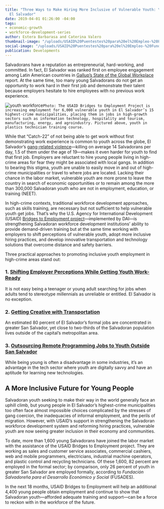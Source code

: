 ```yaml
---
title: "Three Ways to Make Hiring More Inclusive of Vulnerable Youth: \nLessons from
  El Salvador"
date: 2019-04-01 01:26:00 -04:00
tags:
- economic-growth
- workforce-development-series
author: Estera Barbarasa and Caterina Valero
thumbnail-image: "/uploads/USAID%20Puentestes%20para%20el%20Empleo-%20Fundeplast-29%20-1be9d4.jpg"
social-image: "/uploads/USAID%20Puentestes%20para%20el%20Empleo-%20Fundeplast-29%20-1be9d4.jpg"
publication: Developments
---
```


Salvadorans have a reputation as entrepreneurial, hard-working, and committed. In fact, El Salvador was ranked first on employee engagement among Latin American countries in [Gallup’s State of the Global Workplace](https://www.gallup.com/workplace/238079/state-global-workplace-2017.aspx) report. At the same time, too many young Salvadorans do not get an opportunity to work hard in their first job and demonstrate their talent because employers hesitate to hire employees with no previous work experience. 



![youth workforce](/uploads/USAID%20Puentestes%20para%20el%20Empleo-%20Fundeplast-29%20-1be9d4.jpg)`Photo: The USAID Bridges to Employment Project is increasing employment for 6,000 vulnerable youth in El Salvador’s 15 highest-crime municipalities, placing them in jobs in high-growth sectors such as information technology, hospitality and tourism, manufacturing, energy, and agroindustry. Pictured above, youth in plastics technician training course.`

While that “Catch-22” of not being able to get work without first demonstrating work experience is  common to youth across the globe, El Salvador’s [gang-related violence](https://www.npr.org/sections/goatsandsoda/2015/10/05/445382231/how-el-salvador-fell-into-a-web-of-gang-violence)—killing on average 14 Salvadorans per day, 1.5 of them under the age of 19—makes it even harder for youth to find that first job. Employers are reluctant to hire young people living in high-crime areas for fear they might be associated with local gangs. In addition to bearing this stigma, youth are unable to easily move in and out of high-crime municipalities or travel to where jobs are located. Lacking their chance in the labor market, vulnerable youth are more prone to leave the country in search of economic opportunities or to remain among the more than 300,000 Salvadoran youth who are not in employment, education, or training (NEET).

In high-crime contexts, traditional workforce development approaches, such as skills training, are necessary but not sufficient to help vulnerable youth get jobs. That’s why the U.S. Agency for International Development (USAID) [Bridges to Employment project](https://www.dai.com/our-work/projects/usaid-el-salvador-puentes-para-el-empleo-bridges-employment-project)—implemented by DAI—is strengthening Salvadoran workforce development institutions’ ability to provide demand-driven training but at the same time working with employers to shift perceptions of vulnerable youth, adopt more inclusive hiring practices, and develop innovative transportation and technology solutions that overcome distance and safety barriers.

Three practical approaches to promoting inclusive youth employment in high-crime areas stand out:

### 1. [Shifting Employer Perceptions While Getting Youth Work-Ready](/articles/in-el-salvador-shifting-employer-perceptions-while-getting-youth-work-ready)

It is not easy being a teenager or young adult searching for jobs when adults tend to stereotype millennials as unreliable or entitled. El Salvador is no exception.

### 2. [Getting Creative with Transportation](getting-creative-with-transportation-for-el-salvadors-young-job-seekers/articles/) 

An estimated 80 percent of El Salvador’s formal jobs are concentrated in greater San Salvador, yet close to two-thirds of the Salvadoran population lives outside of the capital’s metropolitan area.

### 3. [Outsourcing Remote Programming Jobs to Youth Outside San Salvador](in-el-salvador-outsourcing-remote-programming-jobs-to-youth-outside-the-capital/articles/)

While being young is often a disadvantage in some industries, it’s an advantage in the tech sector where youth are digitally savvy and have an aptitude for learning new technologies. 

## A More Inclusive Future for Young People

Salvadoran youth seeking to make their way in the world generally face an uphill climb, but young people in El Salvador’s highest-crime municipalities too often face almost impossible choices complicated by the stresses of gang coercion, the inadequacies of informal employment, and the perils of migration. However, with USAID’s support in strengthening the Salvadoran workforce development system and reforming hiring practices, vulnerable youth are now seeing greater inclusion in their economy and communities. 

To date, more than 1,600 young Salvadorans have joined the labor market with the assistance of the USAID Bridges to Employment project. They are working as sales and customer service associates, commercial cashiers, web and mobile programmers, electricians, industrial machine operators, and plastic control and recycling technicians. Of these 1,600, 82 percent are employed in the formal sector; by comparison, only 26 percent of youth in greater San Salvador are employed formally, according to *Fundación Salvadoreña para el Desarrollo Económico y Social* (FUSADES). 

In the next 18 months, USAID Bridges to Employment will help an additional 4,400 young people obtain employment and continue to show that Salvadoran youth—afforded adequate training and support—can be a force to reckon with in the workforce of the future. 
